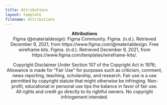 ```yaml
---
title: Attributions
layout: template
filename: Attributions
--- 
```


<center>
<b>Attributions</b><br> 
Figma (@materialdesign): Figma Community. Figma. (n.d.). Retrieved December 9, 2021, from https://www.figma.com/@materialdesign.
Free wireframe kits. Figma. (n.d.). Retrieved December 9, 2021, from https://www.figma.com/templates/wireframe-kits/. 
<br> 

Copyright Disclaimer Under Section 107 of the Copyright Act in 1976; Allowance is made for "Fair Use" for purposes such as criticism, comment, news reporting, teaching, scholarship, and research.
Fair use is a use permitted by copyright statute that might otherwise be infringing. Non-profit, educational or personal use tips the balance in favor of fair use.
<br> 
All rights and credit go directly to its rightful owners. No copyright infringement intended. 

</center>

